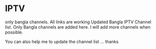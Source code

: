 # IPTV

only bangla channels.
All links are working
Updated Bangla IPTV Channel list.
Only Bangla channels are added here.
I will add more channels when possible.

You can also help me to update the channel list ... thanks

